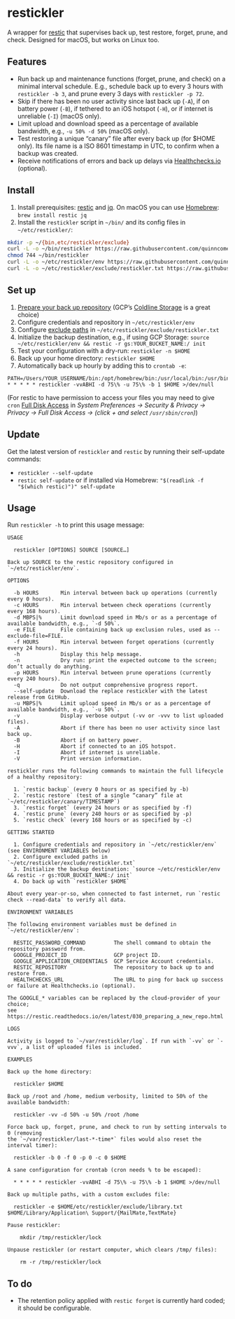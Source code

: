 # restickler

A wrapper for [restic](https://restic.net/) that supervises back up, test restore, forget, prune, and check. Designed for macOS, but works on Linux too.

## Features

- Run back up and maintenance functions (forget, prune, and check) on a minimal interval schedule. E.g., schedule back up to every 3 hours with `restickler -b 3`, and prune every 3 days with `restickler -p 72`.
- Skip if there has been no user activity since last back up (`-A`), if on battery power (`-B`), if tethered to an iOS hotspot (`-H`), or if internet is unreliable (`-I`) (macOS only).
- Limit upload and download speed as a percentage of available bandwidth, e.g., `-u 50% -d 50%` (macOS only).
- Test restoring a unique “canary” file after every back up (for $HOME only). Its file name is a ISO 8601 timestamp in UTC, to confirm when a backup was created.
- Receive notifications of errors and back up delays via [Healthchecks.io](https://healthchecks.io/) (optional).

## Install

1. Install prerequisites: [restic](https://restic.readthedocs.io/en/latest/020_installation.html) and [jq](https://stedolan.github.io/jq/download/). On macOS you can use [Homebrew](https://brew.sh/): `brew install restic jq`
2. Install the `restickler` script in `~/bin/` and its config files in `~/etc/restickler/`:
```bash
mkdir -p ~/{bin,etc/restickler/exclude}
curl -L -o ~/bin/restickler https://raw.githubusercontent.com/quinncomendant/restickler/master/bin/restickler
chmod 744 ~/bin/restickler
curl -L -o ~/etc/restickler/env https://raw.githubusercontent.com/quinncomendant/restickler/master/etc/restickler/env
curl -L -o ~/etc/restickler/exclude/restickler.txt https://raw.githubusercontent.com/quinncomendant/restickler/master/etc/restickler/exclude/restickler.txt
```

## Set up

1. [Prepare your back up repository](https://restic.readthedocs.io/en/latest/030_preparing_a_new_repo.html) (GCP’s [Coldline Storage](https://cloud.google.com/storage/docs/storage-classes#coldline) is a great choice)
2. Configure credentials and repository in `~/etc/restickler/env`
3. Configure [exclude paths](https://restic.readthedocs.io/en/latest/040_backup.html#excluding-files) in `~/etc/restickler/exclude/restickler.txt`
4. Initialize the backup destination, e.g., if using GCP Storage: `source ~/etc/restickler/env && restic -r gs:YOUR_BUCKET_NAME:/ init`
5. Test your configuration with a dry-run: `restickler -n $HOME`
6. Back up your home directory: `restickler $HOME`
7. Automatically back up hourly by adding this to `crontab -e`:
```cron
PATH=/Users/YOUR_USERNAME/bin:/opt/homebrew/bin:/usr/local/bin:/usr/bin:/bin:/usr/sbin:/sbin
* * * * * restickler -vvABHI -d 75\% -u 75\% -b 1 $HOME >/dev/null
```
(For restic to have permission to access your files you may need to give `cron` [Full Disk Access](https://send.strangecode.com/f/screen-shot-2022-04-10-at-13-25-23.png) in *System Preferences → Security & Privacy → Privacy → Full Disk Access → (click + and select `/usr/sbin/cron`)*)

## Update

Get the latest version of `restickler` and `restic` by running their self-update commands:

- `restickler --self-update`
- `restic self-update` or if installed via Homebrew: `"$(readlink -f "$(which restic)")" self-update`

## Usage

Run `restickler -h` to print this usage message:

```
USAGE

  restickler [OPTIONS] SOURCE [SOURCE…]

Back up SOURCE to the restic repository configured in `~/etc/restickler/env`.

OPTIONS

  -b HOURS       Min interval between back up operations (currently every 0 hours).
  -c HOURS       Min interval between check operations (currently every 168 hours).
  -d MBPS|%      Limit download speed in Mb/s or as a percentage of available bandwidth, e.g., `-d 50%`.
  -e FILE        File containing back up exclusion rules, used as --exclude-file=FILE.
  -f HOURS       Min interval between forget operations (currently every 24 hours).
  -h             Display this help message.
  -n             Dry run: print the expected outcome to the screen; don’t actually do anything.
  -p HOURS       Min interval between prune operations (currently every 240 hours).
  -q             Do not output comprehensive progress report.
  --self-update  Download the replace restickler with the latest release from GitHub.
  -u MBPS|%      Limit upload speed in Mb/s or as a percentage of available bandwidth, e.g., `-u 50%`.
  -v             Display verbose output (-vv or -vvv to list uploaded files).
  -A             Abort if there has been no user activity since last back up.
  -B             Abort if on battery power.
  -H             Abort if connected to an iOS hotspot.
  -I             Abort if internet is unreliable.
  -V             Print version information.

restickler runs the following commands to maintain the full lifecycle of a healthy repository:

  1. `restic backup` (every 0 hours or as specified by -b)
  2. `restic restore` (test of a single “canary” file at `~/etc/restickler/canary/TIMESTAMP`)
  3. `restic forget` (every 24 hours or as specified by -f)
  4. `restic prune` (every 240 hours or as specified by -p)
  5. `restic check` (every 168 hours or as specified by -c)

GETTING STARTED

  1. Configure credentials and repository in `~/etc/restickler/env` (see ENVIRONMENT VARIABLES below)
  2. Configure excluded paths in `~/etc/restickler/exclude/restickler.txt`
  3. Initialize the backup destination: `source ~/etc/restickler/env && restic -r gs:YOUR_BUCKET_NAME:/ init`
  4. Do back up with `restickler $HOME`

About every year-or-so, when connected to fast internet, run `restic check --read-data` to verify all data.

ENVIRONMENT VARIABLES

The following environment variables must be defined in `~/etc/restickler/env`:

  RESTIC_PASSWORD_COMMAND         The shell command to obtain the repository password from.
  GOOGLE_PROJECT_ID               GCP project ID.
  GOOGLE_APPLICATION_CREDENTIALS  GCP Service Account credentials.
  RESTIC_REPOSITORY               The repository to back up to and restore from.
  HEALTHCHECKS_URL                The URL to ping for back up success or failure at Healthchecks.io (optional).

The GOOGLE_* variables can be replaced by the cloud-provider of your choice;
see https://restic.readthedocs.io/en/latest/030_preparing_a_new_repo.html

LOGS

Activity is logged to `~/var/restickler/log`. If run with `-vv` or `-vvv`, a list of uploaded files is included.

EXAMPLES

Back up the home directory:

  restickler $HOME

Back up /root and /home, medium verbosity, limited to 50% of the available bandwidth:

  restickler -vv -d 50% -u 50% /root /home

Force back up, forget, prune, and check to run by setting intervals to 0 (removing
the `~/var/restickler/last-*-time*` files would also reset the interval timer):

  restickler -b 0 -f 0 -p 0 -c 0 $HOME

A sane configuration for crontab (cron needs % to be escaped):

  * * * * * restickler -vvABHI -d 75\% -u 75\% -b 1 $HOME >/dev/null

Back up multiple paths, with a custom excludes file:

  restickler -e $HOME/etc/restickler/exclude/library.txt $HOME/Library/Application\ Support/{MailMate,TextMate}

Pause restickler:

    mkdir /tmp/restickler/lock

Unpause restickler (or restart computer, which clears /tmp/ files):

    rm -r /tmp/restickler/lock

```

## To do

- The retention policy applied with `restic forget` is currently hard coded; it should be configurable.

